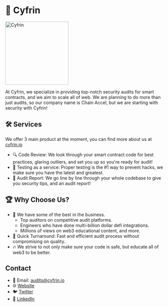 # 🔐 Cyfrin

<img src="https://github.com/ChainAccelOrg/.github/blob/main/cyfrin-logo.png?raw=true" alt="Cyfrin" width="200" >


At Cyfrin, we specialize in providing top-notch security audits for smart contracts, and we aim to scale all of web. We are planning to do more than just audits, so our company name is Chain Accel, but we are starting with security with Cyfrin!

## 🛠 Services
We offer 3 main product at the moment, you can find more about us at [cyfrin.io](https://cyfrin.io)

- 🔍 Code Review: We look through your smart contract code for best practices, glaring outliers, and set you up so you're ready for audit!
- 🤖 Testing as a service: Proper testing is the #1 way to prevent hacks, we make sure you have the latest and greatest. 
- 📝 Audit Report: We go line by line through your whole codebase to give you security tips, and an audit report!


## 🏆 Why Choose Us?
- 🥇 We have some of the best in the business. 
  - Top auditors on competitive audit platforms. 
  - Engineers who have done multi-billion dollar defi integrations. 
  - Millions of views on web3 educational content, and more. 
- 🚀 Quick Turnaround: Fast and efficient audit process without compromising on quality.
- 🔥 We strive to not only make sure your code is safe, but educate all of web3 to be better. 


## Contact
- 📧 Email: audits@cyfrin.io
- 🌐 [Website](https://cyfrin.io)
- 🐦 [Twitter](https://twitter.com/CyfrinAudits)
- 💼 [LinkedIn](https://www.linkedin.com/company/cyfrin)